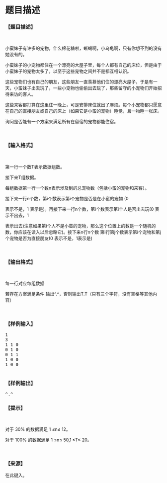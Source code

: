 # 题目描述


<h3>
【题目描述】
</h3>
<p>
<br/>
</p>
<p>
小蛮妹子有许多的宠物，什么棉花糖啦，蜥蜴啊，小乌龟啊，只有你想不到的没有她没有的。
</p>
<p>
小蛮妹子的小宠物都住在一个漂亮的大屋子里，每个人都有自己的床位，但是由于小蛮妹子的宠物太多了，以至于这些宠物之间并不是都互相认识。
</p>
<p>
这些宠物们也有自己的朋友，这些朋友一直羡慕他们住的漂亮大屋子，于是有一天，小蛮妹子出去玩了，一些小宠物也偷偷出去玩了，那些留守的小宠物们开始招待来访的客人。
</p>
<p>
这些来客都打算在这里住一晚上，可是安排床位就出了麻烦。每个小宠物都只愿意在自己的直接朋友或自己的床上（如果它是小蛮的宠物）睡觉，且一物睡一张床。
</p>
<p>
询问是否能有一个方案来满足所有在留宿的宠物都能住宿。
</p>
<p>
<br/>
</p>
<h3>
【输入格式】
</h3>
<p>
<br/>
</p>
<p>
第一行一个数T表示数据组数。
</p>
<p>
接下来T组数据。
</p>
<p>
每组数据第一行一个数n表示涉及到的总宠物数（包括小蛮的宠物和来客）。
</p>
<p>
接下来一行n个数，第i个数表示第i个宠物是否是在小蛮的宠物 (0
</p>
<p>
表示不是，1 表示是)。再接下来一行n个数，第i个数表示第i个人是否出去玩(0 表示不出去，1
</p>
<p>
表示出去)注意如果第i个人不是小蛮的宠物，那么这个位置上的数是一个随机的数，你应该在读入以后忽略它)。接下来n行n个数 第i行第j个数表示第i个宠物和第j个宠物是否为直接朋友(0 表示不是，1表示是)
</p>
<p>
<br/>
</p>
<h3>
【输出格式】
</h3>
<p>
<br/>
</p>
<p>
每一行对应每组数据
</p>
<p>
若存在方案满足条件 输出^.^，否则输出T.T（只有三个字符，没有空格等其他内容）
</p>
<p>
<br/>
</p>
<h3>
【样例输入】
</h3>
<pre>1 
3 
1 1 0 
0 1 0 
0 1 1 
1 0 0 
1 0 0 

</pre>
<h3>
【样例输出】
</h3>
<pre>^.^ 
</pre>
<h3>
【提示】
</h3>
<p>
<br/>
</p>
<p>
对于 30% 的数据满足 1 ≤n≤ 12。
</p>
<p>
对于 100% 的数据满足 1 ≤n≤ 50,1 ≤T≤ 20。
</p>
<p>
<br/>
</p>
<h3>
【来源】
</h3>
<p>
在此键入。
</p>
